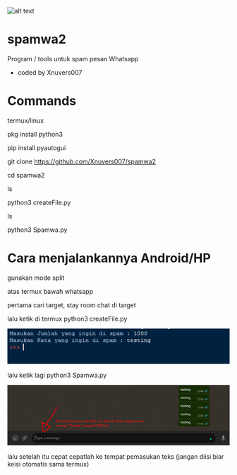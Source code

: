 ![alt text](https://img.shields.io/github/license/Xnuvers007/spamwa2?color=blue)

# spamwa2
Program / tools untuk spam pesan Whatsapp
- coded by Xnuvers007

# Commands

termux/linux

pkg install python3

pip install pyautogui

git clone https://github.com/Xnuvers007/spamwa2

cd spamwa2

ls

python3 createFile.py

ls

python3 Spamwa.py

# Cara menjalankannya Android/HP

gunakan mode split

atas termux bawah whatsapp

pertama cari target, stay room chat di target

lalu ketik di termux python3 createFile.py

![createFile.py](https://github.com/Xnuvers007/spamwa2/blob/main/Screenshot_1.png "createFile.py")

lalu ketik lagi python3 Spamwa.py

![Spamwa.py](https://github.com/Xnuvers007/spamwa2/blob/main/Screenshot_2.png "Spamwa.py")

lalu setelah itu cepat cepatlah ke tempat pemasukan teks (jangan diisi biar keisi otomatis sama termux)
